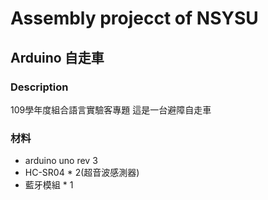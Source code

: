 # Assembly projecct of NSYSU
## Arduino 自走車
### Description
109學年度組合語言實驗客專題
這是一台避障自走車
### 材料
- arduino uno rev 3
- HC-SR04 * 2(超音波感測器)
- 藍牙模組 * 1
